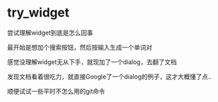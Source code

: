 # try_widget

尝试理解widget到底是怎么回事


最开始是想加个搜索按钮，然后按输入生成一个单词对


感觉没理解widget无从下手，就现加了一个dialog，去翻了文档


发现文档看着很吃力，就直接Google了一个dialog的例子，这才大概懂了点..


顺便试试一些平时不怎么用的git命令
